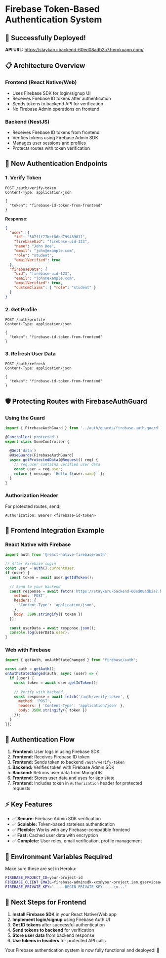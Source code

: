 # Firebase Token-Based Authentication System

## 🚀 **Successfully Deployed!**
**API URL:** https://staykaru-backend-60ed08adb2a7.herokuapp.com/

## 📋 **Architecture Overview**

### **Frontend (React Native/Web)**
- Uses Firebase SDK for login/signup UI
- Receives Firebase ID tokens after authentication
- Sends tokens to backend API for verification
- No Firebase Admin operations on frontend

### **Backend (NestJS)**
- Receives Firebase ID tokens from frontend
- Verifies tokens using Firebase Admin SDK
- Manages user sessions and profiles
- Protects routes with token verification

## 🔑 **New Authentication Endpoints**

### **1. Verify Token**
```http
POST /auth/verify-token
Content-Type: application/json

{
  "token": "firebase-id-token-from-frontend"
}
```

**Response:**
```json
{
  "user": {
    "id": "507f1f77bcf86cd799439011",
    "firebaseUid": "firebase-uid-123",
    "name": "John Doe",
    "email": "john@example.com",
    "role": "student",
    "emailVerified": true
  },
  "firebaseData": {
    "uid": "firebase-uid-123",
    "email": "john@example.com",
    "emailVerified": true,
    "customClaims": { "role": "student" }
  }
}
```

### **2. Get Profile**
```http
POST /auth/profile
Content-Type: application/json

{
  "token": "firebase-id-token-from-frontend"
}
```

### **3. Refresh User Data**
```http
POST /auth/refresh
Content-Type: application/json

{
  "token": "firebase-id-token-from-frontend"
}
```

## 🛡️ **Protecting Routes with FirebaseAuthGuard**

### **Using the Guard**
```typescript
import { FirebaseAuthGuard } from '../auth/guards/firebase-auth.guard';

@Controller('protected')
export class SomeController {
  
  @Get('data')
  @UseGuards(FirebaseAuthGuard)
  async getProtectedData(@Request() req) {
    // req.user contains verified user data
    const user = req.user;
    return { message: `Hello ${user.name}` };
  }
}
```

### **Authorization Header**
For protected routes, send:
```
Authorization: Bearer <firebase-id-token>
```

## 📱 **Frontend Integration Example**

### **React Native with Firebase**
```javascript
import auth from '@react-native-firebase/auth';

// After Firebase login
const user = auth().currentUser;
if (user) {
  const token = await user.getIdToken();
  
  // Send to your backend
  const response = await fetch('https://staykaru-backend-60ed08adb2a7.herokuapp.com/auth/verify-token', {
    method: 'POST',
    headers: {
      'Content-Type': 'application/json',
    },
    body: JSON.stringify({ token })
  });
  
  const userData = await response.json();
  console.log(userData.user);
}
```

### **Web with Firebase**
```javascript
import { getAuth, onAuthStateChanged } from 'firebase/auth';

const auth = getAuth();
onAuthStateChanged(auth, async (user) => {
  if (user) {
    const token = await user.getIdToken();
    
    // Verify with backend
    const response = await fetch('/auth/verify-token', {
      method: 'POST',
      headers: { 'Content-Type': 'application/json' },
      body: JSON.stringify({ token })
    });
  }
});
```

## 🔄 **Authentication Flow**

1. **Frontend:** User logs in using Firebase SDK
2. **Frontend:** Receives Firebase ID token
3. **Frontend:** Sends token to backend `/auth/verify-token`
4. **Backend:** Verifies token with Firebase Admin SDK
5. **Backend:** Returns user data from MongoDB
6. **Frontend:** Stores user data and uses for app state
7. **Frontend:** Includes token in `Authorization` header for protected requests

## ⚡ **Key Features**

- ✅ **Secure:** Firebase Admin SDK verification
- ✅ **Scalable:** Token-based stateless authentication
- ✅ **Flexible:** Works with any Firebase-compatible frontend
- ✅ **Fast:** Cached user data with encryption
- ✅ **Complete:** User roles, email verification, profile management

## 🔧 **Environment Variables Required**

Make sure these are set in Heroku:
```bash
FIREBASE_PROJECT_ID=your-project-id
FIREBASE_CLIENT_EMAIL=firebase-adminsdk-xxx@your-project.iam.gserviceaccount.com
FIREBASE_PRIVATE_KEY="-----BEGIN PRIVATE KEY-----\n..."
```

## 📝 **Next Steps for Frontend**

1. **Install Firebase SDK** in your React Native/Web app
2. **Implement login/signup** using Firebase Auth UI
3. **Get ID tokens** after successful authentication
4. **Send tokens to backend** for verification
5. **Store user data** from backend response
6. **Use tokens in headers** for protected API calls

Your Firebase authentication system is now fully functional and deployed! 🎉
